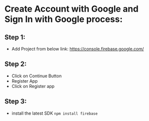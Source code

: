 # Create Account with Google and Sign In with Google process:
## Step 1:
- Add Project from below link:
https://console.firebase.google.com/

## Step 2:
- Click on Continue Button
- Register App
- Click on Register app

## Step 3:
- install the latest SDK ```npm install firebase```

